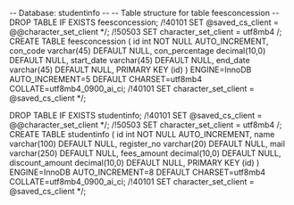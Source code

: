 -- Database: studentinfo -- -- Table structure for table feesconcession -- DROP TABLE IF EXISTS feesconcession; /!40101 SET @saved_cs_client = @@character_set_client */; /!50503 SET character_set_client = utf8mb4 /; CREATE TABLE feesconcession ( id int NOT NULL AUTO_INCREMENT, con_code varchar(45) DEFAULT NULL, con_percentage decimal(10,0) DEFAULT NULL, start_date varchar(45) DEFAULT NULL, end_date varchar(45) DEFAULT NULL, PRIMARY KEY (id) ) ENGINE=InnoDB AUTO_INCREMENT=5 DEFAULT CHARSET=utf8mb4 COLLATE=utf8mb4_0900_ai_ci; /!40101 SET character_set_client = @saved_cs_client */;

DROP TABLE IF EXISTS studentinfo; /!40101 SET @saved_cs_client = @@character_set_client */; /!50503 SET character_set_client = utf8mb4 /; CREATE TABLE studentinfo ( id int NOT NULL AUTO_INCREMENT, name varchar(100) DEFAULT NULL, register_no varchar(20) DEFAULT NULL, mail varchar(250) DEFAULT NULL, fees_amount decimal(10,0) DEFAULT NULL, discount_amount decimal(10,0) DEFAULT NULL, PRIMARY KEY (id) ) ENGINE=InnoDB AUTO_INCREMENT=8 DEFAULT CHARSET=utf8mb4 COLLATE=utf8mb4_0900_ai_ci; /!40101 SET character_set_client = @saved_cs_client */;
